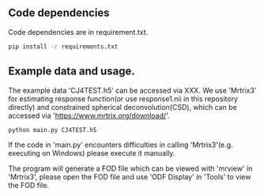 ## Code dependencies  
Code dependencies are in requirement.txt.  
```sh
pip install -r requirements.txt
```

## Example data and usage.  
The example data 'CJ4TEST.h5' can be accessed via XXX.
We use 'Mrtrix3' for estimating response function(or use response1.nii in this repository directly) and constrained spherical deconvolution(CSD), which can be accessed via 'https://www.mrtrix.org/download/'.

```sh
python main.py CJ4TEST.h5
```

If the code in 'main.py' encounters difficulties in calling 'Mrtrix3'(e.g. executing on Windows) please execute it manually.  

The program will generate a FOD file which can be viewed with 'mrview' in 'Mrtrix3', please open the FOD file and use 'ODF Display' in 'Tools' to view the FOD file.  
